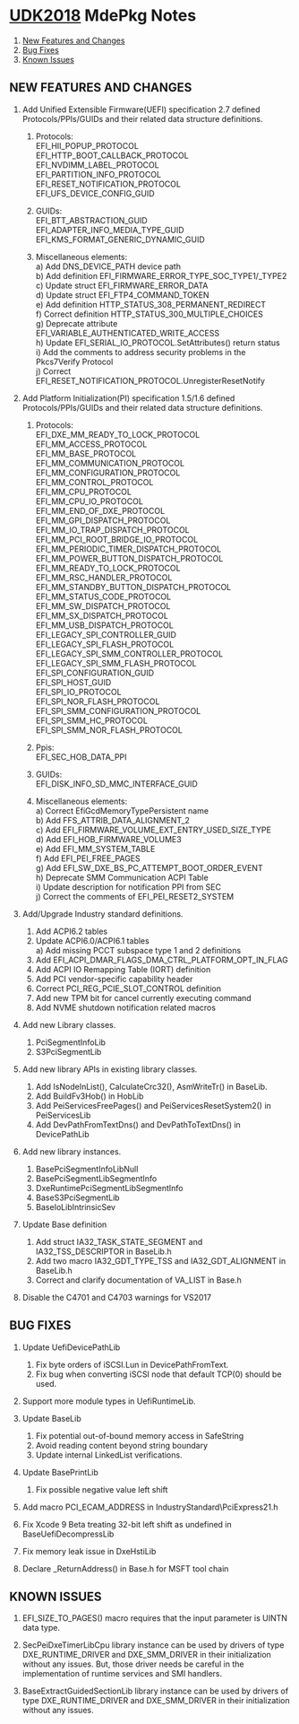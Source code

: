 # [UDK2018]( https://github.com/tianocore/tianocore.github.io/wiki/UDK2018) MdePkg  Notes

1. [New Features and Changes](#new-features-and-changes)
2. [Bug Fixes](#bug-fixes)
3. [Known Issues](#known-issues)


##                                               NEW FEATURES AND CHANGES
1.  Add Unified Extensible Firmware(UEFI) specification 2.7 defined Protocols/PPIs/GUIDs and their related data     structure definitions.
     1)  Protocols:<br>
        EFI_HII_POPUP_PROTOCOL <br>
        EFI_HTTP_BOOT_CALLBACK_PROTOCOL<br>
        EFI_NVDIMM_LABEL_PROTOCOL<br>
        EFI_PARTITION_INFO_PROTOCOL<br>
        EFI_RESET_NOTIFICATION_PROTOCOL<br>
        EFI_UFS_DEVICE_CONFIG_GUID<br>

     2)  GUIDs:<br>
        EFI_BTT_ABSTRACTION_GUID<br>
        EFI_ADAPTER_INFO_MEDIA_TYPE_GUID<br>
        EFI_KMS_FORMAT_GENERIC_DYNAMIC_GUID<br>

     3)  Miscellaneous elements:<br>
         a) Add DNS_DEVICE_PATH device path<br>
         b) Add definition EFI_FIRMWARE_ERROR_TYPE_SOC_TYPE1/_TYPE2<br>
         c) Update struct EFI_FIRMWARE_ERROR_DATA<br>
         d) Update struct EFI_FTP4_COMMAND_TOKEN<br>
         e) Add definition HTTP_STATUS_308_PERMANENT_REDIRECT<br>
         f) Correct definition HTTP_STATUS_300_MULTIPLE_CHOICES<br>
         g) Deprecate attribute EFI_VARIABLE_AUTHENTICATED_WRITE_ACCESS<br>
         h) Update EFI_SERIAL_IO_PROTOCOL.SetAttributes() return status<br>
         i) Add the comments to address security problems in the Pkcs7Verify Protocol<br>
         j) Correct EFI_RESET_NOTIFICATION_PROTOCOL.UnregisterResetNotify

2.  Add Platform Initialization(PI) specification 1.5/1.6 defined Protocols/PPIs/GUIDs and their related data     structure definitions.
     1)  Protocols:<br>
         EFI_DXE_MM_READY_TO_LOCK_PROTOCOL<br>
         EFI_MM_ACCESS_PROTOCOL<br>
         EFI_MM_BASE_PROTOCOL<br>
         EFI_MM_COMMUNICATION_PROTOCOL<br>
         EFI_MM_CONFIGURATION_PROTOCOL<br>
         EFI_MM_CONTROL_PROTOCOL<br>
         EFI_MM_CPU_PROTOCOL<br>
         EFI_MM_CPU_IO_PROTOCOL<br>
         EFI_MM_END_OF_DXE_PROTOCOL<br>
         EFI_MM_GPI_DISPATCH_PROTOCOL<br>
         EFI_MM_IO_TRAP_DISPATCH_PROTOCOL<br>
         EFI_MM_PCI_ROOT_BRIDGE_IO_PROTOCOL<br>
         EFI_MM_PERIODIC_TIMER_DISPATCH_PROTOCOL<br>
         EFI_MM_POWER_BUTTON_DISPATCH_PROTOCOL<br>
         EFI_MM_READY_TO_LOCK_PROTOCOL<br>
         EFI_MM_RSC_HANDLER_PROTOCOL<br>
         EFI_MM_STANDBY_BUTTON_DISPATCH_PROTOCOL<br>
         EFI_MM_STATUS_CODE_PROTOCOL<br>
         EFI_MM_SW_DISPATCH_PROTOCOL<br>
         EFI_MM_SX_DISPATCH_PROTOCOL<br>
         EFI_MM_USB_DISPATCH_PROTOCOL<br>
         EFI_LEGACY_SPI_CONTROLLER_GUID<br>
         EFI_LEGACY_SPI_FLASH_PROTOCOL<br>
         EFI_LEGACY_SPI_SMM_CONTROLLER_PROTOCOL<br>
         EFI_LEGACY_SPI_SMM_FLASH_PROTOCOL<br>
         EFI_SPI_CONFIGURATION_GUID<br>
         EFI_SPI_HOST_GUID<br>
         EFI_SPI_IO_PROTOCOL<br>
         EFI_SPI_NOR_FLASH_PROTOCOL<br>
         EFI_SPI_SMM_CONFIGURATION_PROTOCOL<br>
         EFI_SPI_SMM_HC_PROTOCOL<br>
         EFI_SPI_SMM_NOR_FLASH_PROTOCOL<br>
         
     2)  Ppis:<br>
         EFI_SEC_HOB_DATA_PPI
        
     3)  GUIDs:<br>
         EFI_DISK_INFO_SD_MMC_INTERFACE_GUID
        
     4)  Miscellaneous elements:<br>
         a) Correct EfiGcdMemoryTypePersistent name<br>
         b) Add FFS_ATTRIB_DATA_ALIGNMENT_2<br>
         c) Add EFI_FIRMWARE_VOLUME_EXT_ENTRY_USED_SIZE_TYPE<br>
         d) Add EFI_HOB_FIRMWARE_VOLUME3<br>
         e) Add EFI_MM_SYSTEM_TABLE<br>
         f) Add EFI_PEI_FREE_PAGES<br>
         g) Add EFI_SW_DXE_BS_PC_ATTEMPT_BOOT_ORDER_EVENT<br>
         h) Deprecate SMM Communication ACPI Table<br>
         i) Update description for notification PPI from SEC<br>
         j) Correct the comments of EFI_PEI_RESET2_SYSTEM<br>

3.  Add/Upgrade Industry standard definitions.
     1)  Add ACPI6.2 tables
     2)  Update ACPI6.0/ACPI6.1 tables<br>
          a) Add missing PCCT subspace type 1 and 2 definitions
     3)  Add EFI_ACPI_DMAR_FLAGS_DMA_CTRL_PLATFORM_OPT_IN_FLAG
     4)  Add ACPI IO Remapping Table (IORT) definition
     5)  Add PCI vendor-specific capability header
     6)  Correct PCI_REG_PCIE_SLOT_CONTROL definition
     7)  Add new TPM bit for cancel currently executing command
     8)  Add NVME shutdown notification related macros 

4.  Add new Library classes.
     1)  PciSegmentInfoLib
     2)  S3PciSegmentLib

5.  Add new library APIs in existing library classes.
     1)  Add IsNodeInList(), CalculateCrc32(), AsmWriteTr() in BaseLib.
     2)  Add BuildFv3Hob() in HobLib
     3)  Add PeiServicesFreePages() and PeiServicesResetSystem2() in PeiServicesLib
     4)  Add DevPathFromTextDns() and DevPathToTextDns() in DevicePathLib

6.  Add new library instances.
     1)  BasePciSegmentInfoLibNull
     2)  BasePciSegmentLibSegmentInfo
     3)  DxeRuntimePciSegmentLibSegmentInfo
     4)  BaseS3PciSegmentLib
     5)  BaseIoLibIntrinsicSev

7.  Update Base definition
     1)  Add struct IA32_TASK_STATE_SEGMENT and IA32_TSS_DESCRIPTOR in BaseLib.h
     2)  Add two macro IA32_GDT_TYPE_TSS and IA32_GDT_ALIGNMENT in BaseLib.h
     3)  Correct and clarify documentation of VA_LIST in Base.h

8.  Disable the C4701 and C4703 warnings for VS2017

##                                                      BUG FIXES
1.  Update UefiDevicePathLib
     1) Fix byte orders of iSCSI.Lun in DevicePathFromText.
     2) Fix bug when converting iSCSI node that default TCP(0) should be used.

2.  Support more module types in UefiRuntimeLib.

3.  Update BaseLib<br>
     1) Fix potential out-of-bound memory access in SafeString
     2) Avoid reading content beyond string boundary
     3) Update internal LinkedList verifications.

4.  Update BasePrintLib<br>
     1) Fix possible negative value left shift

5.  Add macro PCI_ECAM_ADDRESS in IndustryStandard\PciExpress21.h

6.  Fix Xcode 9 Beta treating 32-bit left shift as undefined in BaseUefiDecompressLib

7.  Fix memory leak issue in DxeHstiLib

8.  Declare _ReturnAddress() in Base.h for MSFT tool chain


##   KNOWN ISSUES
1.  EFI_SIZE_TO_PAGES() macro requires that the input parameter is UINTN data type.

2.  SecPeiDxeTimerLibCpu library instance can be used by drivers of type DXE_RUNTIME_DRIVER and DXE_SMM_DRIVER in     their initialization without any issues. But, those driver needs be careful in the implementation     of runtime services and SMI handlers.

3.  BaseExtractGuidedSectionLib library instance can be used by drivers of type DXE_RUNTIME_DRIVER and DXE_SMM_DRIVER in     their initialization without any issues.
